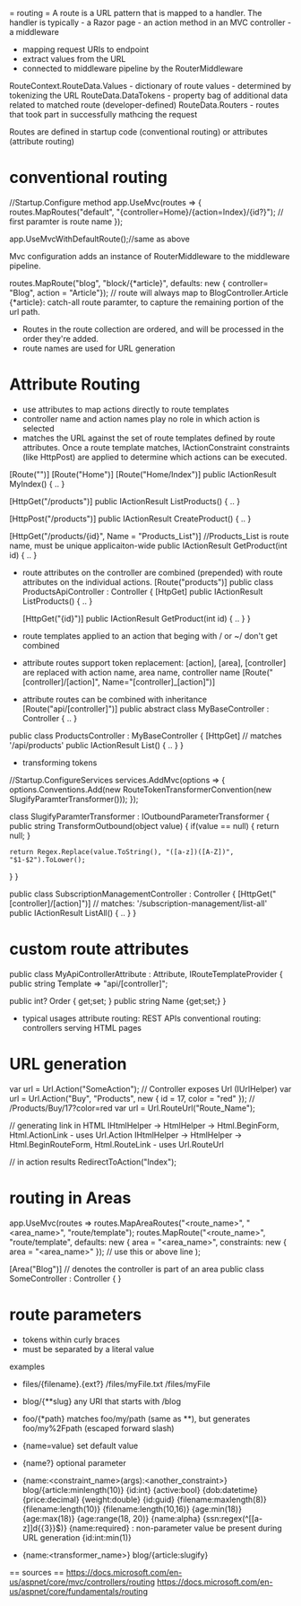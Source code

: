 = routing =
A route is a URL pattern that is mapped to a handler.
The handler is typically
	- a Razor page
	- an action method in an MVC controller
	- a middleware


- mapping request URIs to endpoint
- extract values from the URL
- connected to middleware pipeline by the RouterMiddleware

RouteContext.RouteData.Values - dictionary of route values - determined by tokenizing the URL
RouteData.DataTokens - property bag of additional data related to matched route (developer-defined)
RouteData.Routers - routes that took part in successfully mathcing the request

Routes are defined in startup code (conventional routing) or attributes (attribute routing)

# conventional routing
//Startup.Configure method
app.UseMvc(routes =>
{
  routes.MapRoutes("default", "{controller=Home}/{action=Index}/{id?}"); // first paramter is route name
});

app.UseMvcWithDefaultRoute();//same as above

Mvc configuration adds an instance of RouterMiddleware to the middleware pipeline.


routes.MapRoute("blog", "block/{*article}", defaults: new { controller= "Blog", action = "Article"}); // route will always map to BlogController.Article
{*article}: catch-all route paramter, to capture the remaining portion of the url path.

- Routes in the route collection are ordered, and will be processed in the order they're added.
- route names are used for URL generation

# Attribute Routing
- use attributes to map actions directly to route templates
- controller name and action names play no role in which action is selected
- matches the URL against the set of route templates defined by route attributes. Once a route template matches, IActionConstraint constraints (like HttpPost) are applied to determine which actions can be executed.

[Route("")]
[Route("Home")]
[Route("Home/Index")]
public IActionResult MyIndex() { .. }

[HttpGet("/products")]
public IActionResult ListProducts() { .. }

[HttpPost("/products")]
public IActionResult CreateProduct() { .. }

[HttpGet("/products/{id}", Name = "Products_List")] //Products_List is route name, must be unique applicaiton-wide
public IActionResult GetProduct(int id) { ..  }


- route attributes on the controller are combined (prepended) with route attributes on the individual actions.
[Route("products")]
public class ProductsApiController : Controller
{
  [HtpGet]
  public IActionResult ListProducts() { .. }

  [HttpGet("{id}")]
  public IActionResult GetProduct(int id) { .. }
}

- route templates applied to an action that beging with / or ~/ don't get combined
- attribute routes support token replacement: [action], [area], [controller] are replaced with action name, area name, controller name
[Route("[controller]/[action]", Name="[controller]_[action]")]

- attribute routes can be combined with inheritance
[Route("api/[controller]")]
public abstract class MyBaseController : Controller { .. }

public class ProductsController : MyBaseController
{
  [HttpGet]  // matches '/api/products'
  public IActionResult List() { .. }
}

- transforming tokens

//Startup.ConfigureServices
services.AddMvc(options =>
{
  options.Conventions.Add(new RouteTokenTransformerConvention(new SlugifyParamterTransformer()));
});

class SlugifyParamterTransformer : IOutboundParameterTransformer
{
  public string TransformOutbound(object value)
  {
    if(value == null) { return null; }

    return Regex.Replace(value.ToString(), "([a-z])([A-Z])", "$1-$2").ToLower();
  }
}

public class SubscriptionManagementController : Controller
{
  [HttpGet("[controller]/[action]")] // matches: '/subscription-management/list-all'
  public IActionResult ListAll() { .. }
}


# custom route attributes
public class MyApiControllerAttribute : Attribute, IRouteTemplateProvider
{
  public string Template => "api/[controller]";

  public int? Order { get;set; }
  public string Name {get;set;}
}

- typical usages
attribute routing: REST APIs
conventional routing: controllers serving HTML pages


# URL generation
var url = Url.Action("SomeAction"); // Controller exposes Url (IUrlHelper)
var url = Url.Action("Buy", "Products", new { id = 17, color = "red" }); // /Products/Buy/17?color=red
var url = Url.RouteUrl("Route_Name");

// generating link in HTML
IHtmlHelper -> HtmlHelper -> Html.BeginForm, Html.ActionLink   - uses Url.Action
IHtmlHelper -> HtmlHelper -> Html.BeginRouteForm, Html.RouteLink  - uses Url.RouteUrl

// in action results
RedirectToAction("Index");


# routing in Areas
app.UseMvc(routes =>
  routes.MapAreaRoutes("<route_name>", "<area_name>", "route/template");
  routes.MapRoute("<route_name>", "route/template", defaults: new { area = "<area_name>", constraints: new { area = "<area_name>" }); // use this or above line
);


[Area("Blog")] // denotes the controller is part of an area
public class SomeController : Controller { }

# route parameters
- tokens within curly braces
- must be separated by a literal value

examples
* files/{filename}.{ext?}
/files/myFile.txt
/files/myFile
* blog/{**slug}
any URI that starts with /blog
* foo/{*path}
matches foo/my/path (same as **), but generates foo/my%2Fpath (escaped forward slash)
* {name=value}
set default value
* {name?}
optional parameter
* {name:<constraint_name>(args):<another_constraint>}
blog/{article:minlength(10)}
{id:int}
{active:bool}
{dob:datetime}
{price:decimal}
{weight:double}
{id:guid}
{filename:maxlength(8)}
{filename:length(10)}
{filename:length(10,16)}
{age:min(18)}
{age:max(18)}
{age:range(18, 20)}
{name:alpha}
{ssn:regex(^[[a-z]]d{{3}}$)}
{name:required} : non-parameter value be present during URL generation
{id:int:min(1)}

* {name:<transformer_name>}
blog/{article:slugify}




== sources ==
https://docs.microsoft.com/en-us/aspnet/core/mvc/controllers/routing
https://docs.microsoft.com/en-us/aspnet/core/fundamentals/routing

